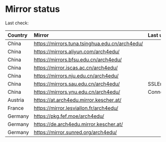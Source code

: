 <script src="./time.js"></script>
# Mirror status
Last check: <script type="text/javascript">localize(1686406472.446676);</script>

|Country|Mirror|Last update|
|:------|:-----|:----------|
|China|https://mirrors.tuna.tsinghua.edu.cn/arch4edu/|<script type="text/javascript">localize(1686378672);</script>|
|China|https://mirrors.aliyun.com/arch4edu/|<script type="text/javascript">localize(1686292539);</script>|
|China|https://mirrors.bfsu.edu.cn/arch4edu/|<script type="text/javascript">localize(1686378672);</script>|
|China|https://mirror.iscas.ac.cn/arch4edu/|<script type="text/javascript">localize(1686378672);</script>|
|China|https://mirrors.nju.edu.cn/arch4edu/|<script type="text/javascript">localize(1686335402);</script>|
|China|https://mirrors.sau.edu.cn/arch4edu/|SSLError|
|China|https://mirrors.ynu.edu.cn/arch4edu/|ConnectTimeout|
|Austria|https://at.arch4edu.mirror.kescher.at/|<script type="text/javascript">localize(1686378672);</script>|
|France|https://mirror.lesviallon.fr/arch4edu/|<script type="text/javascript">localize(1686378672);</script>|
|Germany|https://pkg.fef.moe/arch4edu/|<script type="text/javascript">localize(1686378672);</script>|
|Germany|https://de.arch4edu.mirror.kescher.at/|<script type="text/javascript">localize(1686378672);</script>|
|Germany|https://mirror.sunred.org/arch4edu/|<script type="text/javascript">localize(1686378672);</script>|

<script src="./tablefilter/tablefilter.js"></script>
<script src="./table.js"></script>